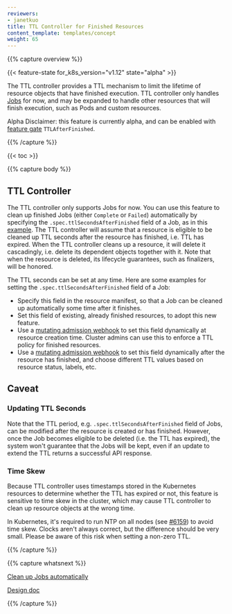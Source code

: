 ```yaml
---
reviewers:
- janetkuo
title: TTL Controller for Finished Resources
content_template: templates/concept
weight: 65
---
```


{{% capture overview %}}

{{< feature-state for_k8s_version="v1.12" state="alpha" >}}

The TTL controller provides a TTL mechanism to limit the lifetime of resource
objects that have finished execution. TTL controller only handles
[Jobs](/docs/concepts/workloads/controllers/jobs-run-to-completion/) for
now, and may be expanded to handle other resources that will finish execution,
such as Pods and custom resources.

Alpha Disclaimer: this feature is currently alpha, and can be enabled with
[feature gate](/docs/reference/command-line-tools-reference/feature-gates/)
`TTLAfterFinished`.


{{% /capture %}}


{{< toc >}}


{{% capture body %}}

## TTL Controller

The TTL controller only supports Jobs for now. You can use this feature to clean
up finished Jobs (either `Complete` or `Failed`) automatically by specifying the
`.spec.ttlSecondsAfterFinished` field of a Job, as in this
[example](/docs/concepts/workloads/controllers/jobs-run-to-completion/#clean-up-finished-jobs-automatically). 
The TTL controller will assume that a resource is eligible to be cleaned up
TTL seconds after the resource has finished, i.e. TTL has expired. When the
TTL controller cleans up a resource, it will delete it cascadingly, i.e. delete
its dependent objects together with it. Note that when the resource is deleted,
its lifecycle guarantees, such as finalizers, will be honored.

The TTL seconds can be set at any time. Here are some examples for setting the
`.spec.ttlSecondsAfterFinished` field of a Job:

* Specify this field in the resource manifest, so that a Job can be cleaned up
  automatically some time after it finishes.
* Set this field of existing, already finished resources, to adopt this new
  feature.
* Use a
  [mutating admission webhook](/docs/reference/access-authn-authz/extensible-admission-controllers/#admission-webhooks)
  to set this field dynamically at resource creation time. Cluster admins can
  use this to enforce a TTL policy for finished resources.
* Use a
  [mutating admission webhook](/docs/reference/access-authn-authz/extensible-admission-controllers/#admission-webhooks)
  to set this field dynamically after the resource has finished, and choose
  different TTL values based on resource status, labels, etc.

## Caveat

### Updating TTL Seconds

Note that the TTL period, e.g. `.spec.ttlSecondsAfterFinished` field of Jobs,
can be modified after the resource is created or has finished. However, once the
Job becomes eligible to be deleted (i.e. the TTL has expired), the system won't
guarantee that the Jobs will be kept, even if an update to extend the TTL
returns a successful API response.

### Time Skew

Because TTL controller uses timestamps stored in the Kubernetes resources to
determine whether the TTL has expired or not, this feature is sensitive to time
skew in the cluster, which may cause TTL controller to clean up resource objects
at the wrong time.

In Kubernetes, it's required to run NTP on all nodes
(see [#6159](https://github.com/kubernetes/kubernetes/issues/6159#issuecomment-93844058))
to avoid time skew. Clocks aren't always correct, but the difference should be
very small. Please be aware of this risk when setting a non-zero TTL.

{{% /capture %}}

{{% capture whatsnext %}}

[Clean up Jobs automatically](/docs/concepts/workloads/controllers/jobs-run-to-completion/#clean-up-finished-jobs-automatically)

[Design doc](https://github.com/kubernetes/community/blob/master/keps/sig-apps/0026-ttl-after-finish.md)

{{% /capture %}}
